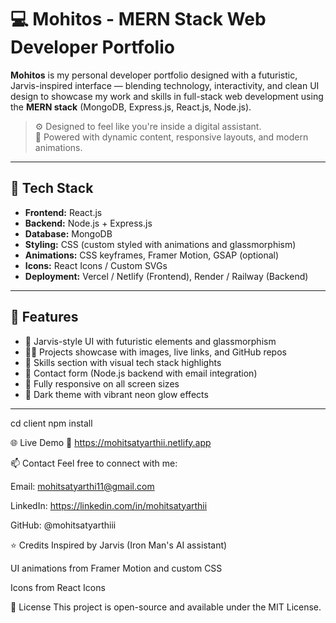 # 💻 Mohitos - MERN Stack Web Developer Portfolio

**Mohitos** is my personal developer portfolio designed with a futuristic, Jarvis-inspired interface — blending technology, interactivity, and clean UI design to showcase my work and skills in full-stack web development using the **MERN stack** (MongoDB, Express.js, React.js, Node.js).

> ⚙️ Designed to feel like you're inside a digital assistant.  
> 🔋 Powered with dynamic content, responsive layouts, and modern animations.

---

## 🚀 Tech Stack

- **Frontend:** React.js
- **Backend:** Node.js + Express.js
- **Database:** MongoDB
- **Styling:** CSS (custom styled with animations and glassmorphism)
- **Animations:** CSS keyframes, Framer Motion, GSAP (optional)
- **Icons:** React Icons / Custom SVGs
- **Deployment:** Vercel / Netlify (Frontend), Render / Railway (Backend)

---

## 🎯 Features

- 🧠 Jarvis-style UI with futuristic elements and glassmorphism
- 🧑‍💻 Projects showcase with images, live links, and GitHub repos
- 📜 Skills section with visual tech stack highlights
- 📧 Contact form (Node.js backend with email integration)
- 📱 Fully responsive on all screen sizes
- 🌙 Dark theme with vibrant neon glow effects

---
cd client
npm install


🌐 Live Demo
🚀 https://mohitsatyarthii.netlify.app

📫 Contact Feel free to connect with me:

Email: mohitsatyarthi11@gmail.com

LinkedIn: https://linkedin.com/in/mohitsatyarthii

GitHub: @mohitsatyarthiii

⭐ Credits
Inspired by Jarvis (Iron Man's AI assistant)

UI animations from Framer Motion and custom CSS

Icons from React Icons

📜 License
This project is open-source and available under the MIT License.
